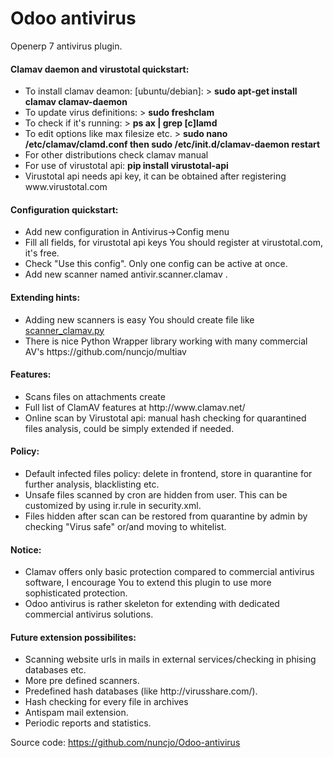 # Odoo antivirus
<p>Openerp 7 antivirus plugin.</p>

<h4>Clamav daemon and virustotal quickstart:</h4>
<ul>
<li>To install clamav deamon: [ubuntu/debian]: > <b>sudo apt-get install clamav clamav-daemon</b></li>
<li>To update virus definitions: > <b>sudo freshclam</b></li>
<li>To check if it's running: > <b>ps ax | grep [c]lamd</b></li>
<li>To edit options like max filesize etc. > <b>sudo nano /etc/clamav/clamd.conf then sudo /etc/init.d/clamav-daemon restart</b></li>
<li>For other distributions check clamav manual</li>
<li>For use of virustotal api: <b>pip install virustotal-api</b></li>
<li>Virustotal api needs api key, it can be obtained after registering www.virustotal.com</li>
</ul>

<h4>Configuration quickstart:</h4>
<ul>
<li>Add new configuration in Antivirus->Config menu</li>
<li>Fill all fields, for virustotal api keys You should register at virustotal.com, it's free.</li>
<li>Check "Use this config". Only one config can be active at once.</li>
<li>Add new scanner named antivir.scanner.clamav .</li>
</ul>

<h4>Extending hints:</h4>
<ul>
<li>Adding new scanners is easy You should create file like <a href="https://github.com/nuncjo/Odoo-antivirus/blob/master/scanners/scanner_clamav.py">scanner_clamav.py</a>
</li>
<li>There is nice Python Wrapper library working with many commercial AV's https://github.com/nuncjo/multiav </li>
</ul>


<h4>Features:</h4>
<ul>
    <li>Scans files on attachments create</li>
    <li>Full list of ClamAV features at http://www.clamav.net/</li>
    <li>Online scan by Virustotal api: manual hash checking for quarantined files analysis, could be simply extended if needed.</li>
</ul>

<h4>Policy:</h4>
<ul>
    <li>Default infected files policy: delete in frontend, store in quarantine for further analysis, blacklisting etc.</li>
    <li>Unsafe files scanned by cron are hidden from user. This can be customized by using ir.rule in security.xml.</li>
    <li>Files hidden after scan can be restored from quarantine by admin by checking "Virus safe" or/and moving to whitelist.</li>
</ul>

<h4>Notice:</h4>
<ul>
    <li>Clamav offers only basic protection compared to commercial antivirus software, I encourage You to extend this plugin to use more sophisticated protection.</li>
    <li>Odoo antivirus is rather skeleton for extending with dedicated commercial antivirus solutions.</li>
</ul>

<h4>Future extension possibilites:</h4>
<ul>
    <li>Scanning website urls in mails in external services/checking in phising databases etc.</li>
    <li>More pre defined scanners.</li>
    <li>Predefined hash databases (like http://virusshare.com/).</li>
    <li>Hash checking for every file in archives</li>
    <li>Antispam mail extension.</li>
    <li>Periodic reports and statistics.</li>
</ul>

Source code: https://github.com/nuncjo/Odoo-antivirus
